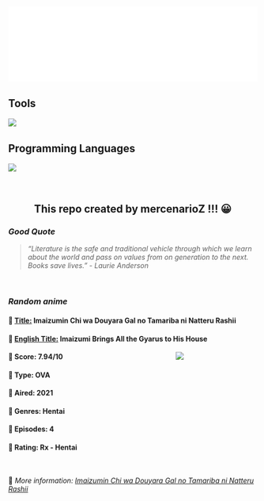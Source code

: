 
<img src="svg/nai.svg" />

<p>
  <h2>Tools</h2>
  <a href="https://skillicons.dev">
    <img src="https://skillicons.dev/icons?i=git,bash,vim,ubuntu,tensorflow,pytorch,docker,raspberrypi" />
  </a>

  <br />

  <h2>Programming Languages</h2>

  <a href="https://skillicons.dev">
    <img src="https://skillicons.dev/icons?i=python,c,cpp" />
  </a>
</p>

<br />

<h2 align="center">This repo created by mercenarioZ !!! 😀</h2>
<h3><i>Good Quote</i></h3>

<blockquote>
<i>
“Literature is the safe and traditional vehicle through which we learn about the world and pass on values from on generation to the next. Books save lives.” - Laurie Anderson
</i>
</blockquote>

<br />

<h3><i>Random anime</i></h3>

<h4>
  <strong>🥭 <u>Title:</u></strong> Imaizumin Chi wa Douyara Gal no Tamariba ni Natteru Rashii
</h4>

<h4>🌿 <u>English Title:</u> Imaizumi Brings All the Gyarus to His House</h4>

<img align="right" width="165" src=https://cdn.myanimelist.net/images/anime/1862/140626.jpg />

<h4>🌱 Score: 7.94/10</h4>

<h4>🌲 Type: OVA</h4>

<h4>🌴 Aired: 2021</h4>

<h4>🌵 Genres: Hentai</h4>

<h4>🥑 Episodes: 4</h4>

<h4>🍏 Rating: Rx - Hentai</h4>

<br />

🍂 *More information: [Imaizumin Chi wa Douyara Gal no Tamariba ni Natteru Rashii](https://myanimelist.net/anime/48755/Imaizumin_Chi_wa_Douyara_Gal_no_Tamariba_ni_Natteru_Rashii)*
    